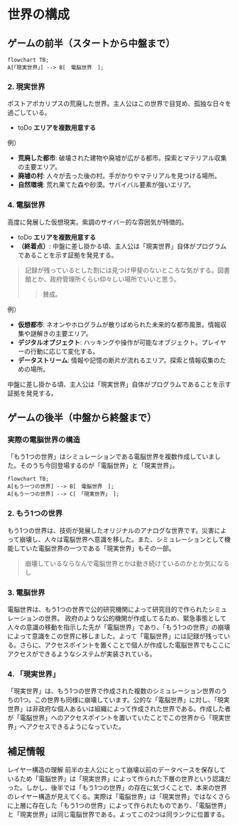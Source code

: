 # 世界の構成

## ゲームの前半（スタートから中盤まで）

```mermaid
flowchart TB;
A[「現実世界」] --> B[　電脳世界　];
```

### 2. 現実世界
ポストアポカリプスの荒廃した世界。主人公はこの世界で目覚め、孤独な日々を過ごしている。
- toDo **エリアを複数用意する**

例）
- **荒廃した都市**: 破壊された建物や廃墟が広がる都市。探索とマテリアル収集の主要エリア。
- **廃墟の村**: 人々が去った後の村。手がかりやマテリアルを見つける場所。
- **自然環境**: 荒れ果てた森や砂漠。サバイバル要素が強いエリア。

### 4. 電脳世界
高度に発展した仮想現実。紫調のサイバー的な雰囲気が特徴的。
- toDo **エリアを複数用意する**
- **（終着点）**: 中盤に差し掛かる頃、主人公は「現実世界」自体がプログラムであることを示す証拠を発見する。
> 記録が残っているとした割には見つけ甲斐のないところな気がする。図書館とか、政府管理所くらい仰々しい場所でいいと思う。
> > 賛成。

例）
- **仮想都市**: ネオンやホログラムが散りばめられた未来的な都市風景。情報収集や謎解きの主要エリア。
- **デジタルオブジェクト**: ハッキングや操作が可能なオブジェクト。プレイヤーの行動に応じて変化する。
- **データストリーム**: 情報や記憶の断片が流れるエリア。探索と情報収集のための場所。

中盤に差し掛かる頃、主人公は「現実世界」自体がプログラムであることを示す証拠を発見する。

## ゲームの後半（中盤から終盤まで）

### 実際の電脳世界の構造
「もう1つの世界」はシミュレーションである電脳世界を複数作成していました。そのうち今回登場するのが「電脳世界」と「現実世界」。

```mermaid
flowchart TB;
A[もう一つの世界] --> B[　電脳世界　];
A[もう一つの世界] --> C[　「現実世界」　];
```

### 2. もう1つの世界
もう1つの世界は、技術が発展したオリジナルのアナログな世界です。災害によって崩壊し、人々は電脳世界へ意識を移した。また、シミュレーションとして機能していた電脳世界の一つである「現実世界」もその一部。
> 崩壊しているならなんで電脳世界とかは動き続けているのかとか気になるし
> > 

### 3. 電脳世界
電脳世界は、もう1つの世界で公的研究機関によって研究目的で作られたシミュレーションの世界。
政府のような公的機関が作成してるため、緊急事態として人々の意識の移動を指示した先が「電脳世界」であり、「もう1つの世界」の崩壊によって意識をこの世界に移しました。よって「電脳世界」には記録が残っている。さらに、アクセスポイントを置くことで個人が作成した電脳世界でもここにアクセスができるようなシステムが実装されている。

### 4. 「現実世界」
「現実世界」は、もう1つの世界で作成された複数のシミュレーション世界のうちの1つ。この世界も同様に崩壊しています。公的な「電脳世界」に対し、「現実世界」は非政府な個人あるいは組織によって作成された世界である。作成した者が「電脳世界」へのアクセスポイントを置いていたことでこの世界から「現実世界」へアクセスできるようになっていた。

## 補足情報

レイヤー構造の理解
前半の主人公にとって崩壊以前のデータベースを保存しているため「電脳世界」は「現実世界」によって作られた下層の世界という認識だった。しかし、後半では「もう1つの世界」の存在に気づくことで、本来の世界のレイヤー構造が見えてくる。実際は「電脳世界」は「現実世界」ではなくさらに上層に存在した「もう1つの世界」によって作られたものであり、「電脳世界」と「現実世界」は同じ電脳世界である。よってこの2つは同ランクに位置する。
